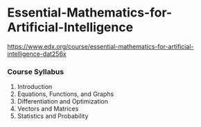 # Essential-Mathematics-for-Artificial-Intelligence
https://www.edx.org/course/essential-mathematics-for-artificial-intelligence-dat256x
### Course Syllabus
1. Introduction
2. Equations, Functions, and Graphs
3. Differentiation and Optimization
4. Vectors and Matrices
5. Statistics and Probability
